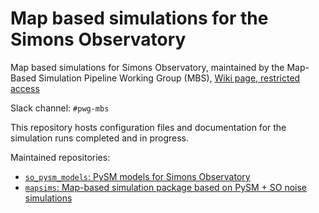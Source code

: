 Map based simulations for the Simons Observatory
================================================

Map based simulations for Simons Observatory,
maintained by the Map-Based Simulation Pipeline Working Group (MBS), [Wiki page, restricted access](http://simonsobservatory.wikidot.com/pwg:mbs)

Slack channel: `#pwg-mbs`

This repository hosts configuration files and documentation for the simulation runs completed and in progress.

Maintained repositories:

* [`so_pysm_models`: PySM models for Simons Observatory](https://github.com/simonsobs/so_pysm_models)
* [`mapsims`: Map-based simulation package based on PySM + SO noise simulations](https://github.com/simonsobs/mapsims)
